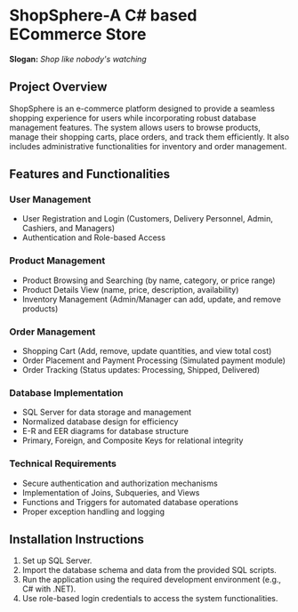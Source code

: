 # ShopSphere-A C# based ECommerce Store
**Slogan:** *Shop like nobody's watching*  

## Project Overview  
ShopSphere is an e-commerce platform designed to provide a seamless shopping experience for users while incorporating robust database management features. The system allows users to browse products, manage their shopping carts, place orders, and track them efficiently. It also includes administrative functionalities for inventory and order management.  

## Features and Functionalities  

### **User Management**  
- User Registration and Login (Customers, Delivery Personnel, Admin, Cashiers, and Managers)  
- Authentication and Role-based Access  

### **Product Management**  
- Product Browsing and Searching (by name, category, or price range)  
- Product Details View (name, price, description, availability)  
- Inventory Management (Admin/Manager can add, update, and remove products)  

### **Order Management**  
- Shopping Cart (Add, remove, update quantities, and view total cost)  
- Order Placement and Payment Processing (Simulated payment module)  
- Order Tracking (Status updates: Processing, Shipped, Delivered)  

### **Database Implementation**  
- SQL Server for data storage and management  
- Normalized database design for efficiency  
- E-R and EER diagrams for database structure  
- Primary, Foreign, and Composite Keys for relational integrity  

### **Technical Requirements**  
- Secure authentication and authorization mechanisms  
- Implementation of Joins, Subqueries, and Views  
- Functions and Triggers for automated database operations  
- Proper exception handling and logging  

## Installation Instructions  
1. Set up SQL Server.  
2. Import the database schema and data from the provided SQL scripts.  
3. Run the application using the required development environment (e.g., C# with .NET).  
4. Use role-based login credentials to access the system functionalities.
